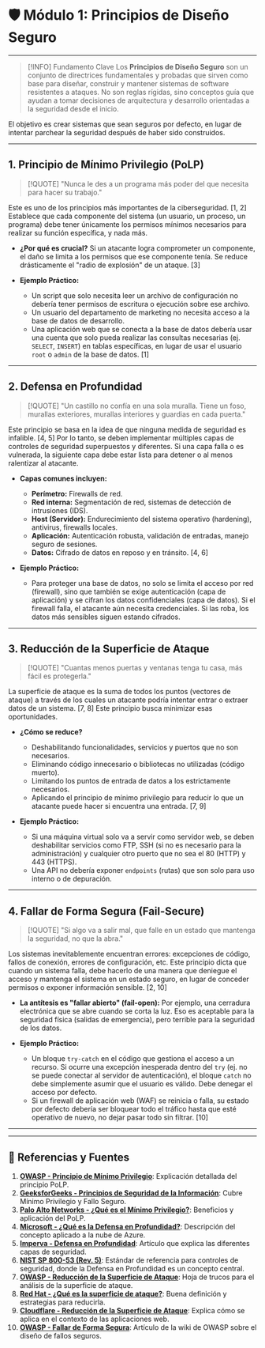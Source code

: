 # 🛡️ Módulo 1: Principios de Diseño Seguro

---

> [!INFO] Fundamento Clave
> Los **Principios de Diseño Seguro** son un conjunto de directrices fundamentales y probadas que sirven como base para diseñar, construir y mantener sistemas de software resistentes a ataques. No son reglas rígidas, sino conceptos guía que ayudan a tomar decisiones de arquitectura y desarrollo orientadas a la seguridad desde el inicio.

El objetivo es crear sistemas que sean seguros por defecto, en lugar de intentar parchear la seguridad después de haber sido construidos.

---

## 1. Principio de Mínimo Privilegio (PoLP)

> [!QUOTE] "Nunca le des a un programa más poder del que necesita para hacer su trabajo."

Este es uno de los principios más importantes de la ciberseguridad. [1, 2] Establece que cada componente del sistema (un usuario, un proceso, un programa) debe tener únicamente los permisos mínimos necesarios para realizar su función específica, y nada más.

-   **¿Por qué es crucial?** Si un atacante logra comprometer un componente, el daño se limita a los permisos que ese componente tenía. Se reduce drásticamente el "radio de explosión" de un ataque. [3]

-   **Ejemplo Práctico:**
    -   Un script que solo necesita leer un archivo de configuración no debería tener permisos de escritura o ejecución sobre ese archivo.
    -   Un usuario del departamento de marketing no necesita acceso a la base de datos de desarrollo.
    -   Una aplicación web que se conecta a la base de datos debería usar una cuenta que solo pueda realizar las consultas necesarias (ej. `SELECT`, `INSERT`) en tablas específicas, en lugar de usar el usuario `root` o `admin` de la base de datos. [1]

---

## 2. Defensa en Profundidad

> [!QUOTE] "Un castillo no confía en una sola muralla. Tiene un foso, murallas exteriores, murallas interiores y guardias en cada puerta."

Este principio se basa en la idea de que ninguna medida de seguridad es infalible. [4, 5] Por lo tanto, se deben implementar múltiples capas de controles de seguridad superpuestos y diferentes. Si una capa falla o es vulnerada, la siguiente capa debe estar lista para detener o al menos ralentizar al atacante.

-   **Capas comunes incluyen:**
    -   **Perímetro:** Firewalls de red.
    -   **Red interna:** Segmentación de red, sistemas de detección de intrusiones (IDS).
    -   **Host (Servidor):** Endurecimiento del sistema operativo (hardening), antivirus, firewalls locales.
    -   **Aplicación:** Autenticación robusta, validación de entradas, manejo seguro de sesiones.
    -   **Datos:** Cifrado de datos en reposo y en tránsito. [4, 6]

-   **Ejemplo Práctico:**
    -   Para proteger una base de datos, no solo se limita el acceso por red (firewall), sino que también se exige autenticación (capa de aplicación) y se cifran los datos confidenciales (capa de datos). Si el firewall falla, el atacante aún necesita credenciales. Si las roba, los datos más sensibles siguen estando cifrados.

---

## 3. Reducción de la Superficie de Ataque

> [!QUOTE] "Cuantas menos puertas y ventanas tenga tu casa, más fácil es protegerla."

La superficie de ataque es la suma de todos los puntos (vectores de ataque) a través de los cuales un atacante podría intentar entrar o extraer datos de un sistema. [7, 8] Este principio busca minimizar esas oportunidades.

-   **¿Cómo se reduce?**
    -   Deshabilitando funcionalidades, servicios y puertos que no son necesarios.
    -   Eliminando código innecesario o bibliotecas no utilizadas (código muerto).
    -   Limitando los puntos de entrada de datos a los estrictamente necesarios.
    -   Aplicando el principio de mínimo privilegio para reducir lo que un atacante puede hacer si encuentra una entrada. [7, 9]

-   **Ejemplo Práctico:**
    -   Si una máquina virtual solo va a servir como servidor web, se deben deshabilitar servicios como FTP, SSH (si no es necesario para la administración) y cualquier otro puerto que no sea el 80 (HTTP) y 443 (HTTPS).
    -   Una API no debería exponer `endpoints` (rutas) que son solo para uso interno o de depuración.

---

## 4. Fallar de Forma Segura (Fail-Secure)

> [!QUOTE] "Si algo va a salir mal, que falle en un estado que mantenga la seguridad, no que la abra."

Los sistemas inevitablemente encuentran errores: excepciones de código, fallos de conexión, errores de configuración, etc. Este principio dicta que cuando un sistema falla, debe hacerlo de una manera que deniegue el acceso y mantenga el sistema en un estado seguro, en lugar de conceder permisos o exponer información sensible. [2, 10]

-   **La antítesis es "fallar abierto" (fail-open):** Por ejemplo, una cerradura electrónica que se abre cuando se corta la luz. Eso es aceptable para la seguridad física (salidas de emergencia), pero terrible para la seguridad de los datos.

-   **Ejemplo Práctico:**
    -   Un bloque `try-catch` en el código que gestiona el acceso a un recurso. Si ocurre una excepción inesperada dentro del `try` (ej. no se puede conectar al servidor de autenticación), el bloque `catch` no debe simplemente asumir que el usuario es válido. Debe denegar el acceso por defecto.
    -   Si un firewall de aplicación web (WAF) se reinicia o falla, su estado por defecto debería ser bloquear todo el tráfico hasta que esté operativo de nuevo, no dejar pasar todo sin filtrar. [10]

---
---

## 🔗 Referencias y Fuentes

1.  **[OWASP - Principio de Mínimo Privilegio](https://owasp.org/www-community/Principle_of_Least_Privilege)**: Explicación detallada del principio PoLP.
2.  **[GeeksforGeeks - Principios de Seguridad de la Información](https://www.geeksforgeeks.org/principles-of-information-security/)**: Cubre Mínimo Privilegio y Fallo Seguro.
3.  **[Palo Alto Networks - ¿Qué es el Mínimo Privilegio?](https://www.paloaltonetworks.es/cyberpedia/what-is-the-principle-of-least-privilege)**: Beneficios y aplicación del PoLP.
4.  **[Microsoft - ¿Qué es la Defensa en Profundidad?](https://learn.microsoft.com/es-es/azure/security/fundamentals/defense-in-depth)**: Descripción del concepto aplicado a la nube de Azure.
5.  **[Imperva - Defensa en Profundidad](https://www.imperva.com/learn/application-security/defense-in-depth/)**: Artículo que explica las diferentes capas de seguridad.
6.  **[NIST SP 800-53 (Rev. 5)](https://csrc.nist.gov/pubs/sp/800/53/r5/upd1/final)**: Estándar de referencia para controles de seguridad, donde la Defensa en Profundidad es un concepto central.
7.  **[OWASP - Reducción de la Superficie de Ataque](https://owasp.org/www-community/Attack_Surface_Analysis_Cheat_Sheet)**: Hoja de trucos para el análisis de la superficie de ataque.
8.  **[Red Hat - ¿Qué es la superficie de ataque?](https://www.redhat.com/es/topics/security/what-is-an-attack-surface)**: Buena definición y estrategias para reducirla.
9.  **[Cloudflare - Reducción de la Superficie de Ataque](https://www.cloudflare.com/es-es/learning/security/threat-management/what-is-attack-surface-reduction/)**: Explica cómo se aplica en el contexto de las aplicaciones web.
10. **[OWASP - Fallar de Forma Segura](https://wiki.owasp.org/index.php/Fail_securely)**: Artículo de la wiki de OWASP sobre el diseño de fallos seguros.
